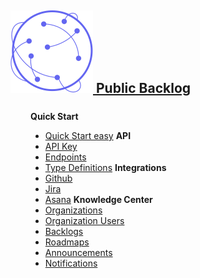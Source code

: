 <a class="a-logo" href="https://www.publicbacklog.com/">
    <h2 class="h2-logo">
        <img class="img-logo" src="/assets/white_bg_pb_logo.svg">
        <span class="text-logo">Public Backlog</span>
    </h2>
    <h2 style="font-size: 1.875rem; font-weight: 600; margin: auto; display: none;">
        <img style="display: inline-block; margin-top: -0.25rem;" src="/assets/white_bg_pb_logo.svg">
    </h2>
</a>

<div style="margin-top:1.5rem; padding-left:2rem;">

**Quick Start**
  - [Quick Start easy](/quick-start-easy/)
**API**
  - [API Key](/api-key/)
  - [Endpoints](/api/?id=public-backlog-api-documentation)
  - [Type Definitions](/definitions/)
**Integrations**
  - [Github](/github/)
  - [Jira](/jira/)
  - [Asana](/asana/)
**Knowledge Center**
  - [Organizations](/organizations/)
  - [Organization Users](/organization-users/)
  - [Backlogs](/backlogs/)
  - [Roadmaps](/roadmaps/)
  - [Announcements](/announcements/)
  - [Notifications](/notifications/)

</div>